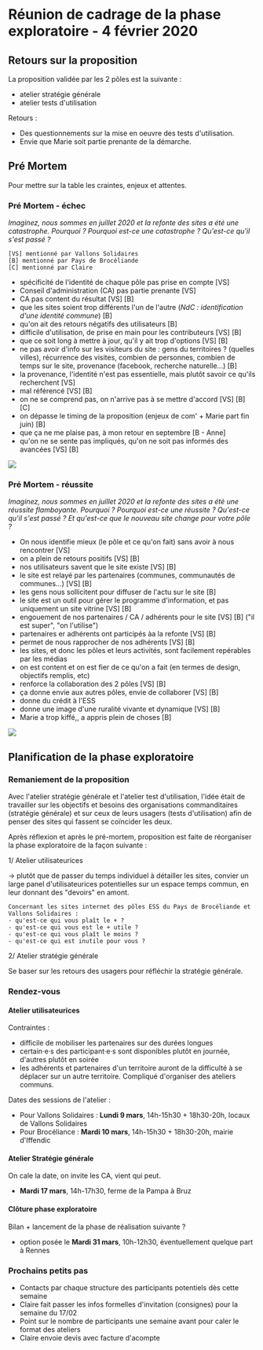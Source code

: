 # Réunion de cadrage de la phase exploratoire - 4 février 2020

## Retours sur la proposition

La proposition validée par les 2 pôles est la suivante :
- atelier stratégie générale
- atelier tests d'utilisation

Retours : 
- Des questionnements sur la mise en oeuvre des tests d'utilisation.
- Envie que Marie soit partie prenante de la démarche.

## Pré Mortem

Pour mettre sur la table les craintes, enjeux et attentes.

### Pré Mortem - échec

*Imaginez, nous sommes en juillet 2020 et la refonte des sites a été une catastrophe. Pourquoi ? Pourquoi est-ce une catastrophe ? Qu'est-ce qu'il s'est passé ?*

```
[VS] mentionné par Vallons Solidaires
[B] mentionné par Pays de Brocéliande
[C] mentionné par Claire
```

- spécificité de l'identité de chaque pôle pas prise en compte [VS]
- Conseil d'administration (CA) pas partie prenante [VS]
- CA pas content du résultat [VS] [B]
- que les sites soient trop différents l'un de l'autre (*NdC : identification d'une identité commune*) [B]
- qu'on ait des retours négatifs des utilisateurs [B]
- difficile d'utilisation, de prise en main pour les contributeurs [VS] [B]
- que ce soit long à mettre à jour, qu'il y ait trop d'options [VS] [B]
- ne pas avoir d'info sur les visiteurs du site : gens du territoires ? (quelles villes), récurrence des visites, combien de personnes, combien de temps sur le site, provenance (facebook, recherche naturelle...) [B]
- la provenance, l'identité n'est pas essentielle, mais plutôt savoir ce qu'ils recherchent [VS]
- mal référencé [VS] [B]
- on ne se comprend pas, on n'arrive pas à se mettre d'accord [VS] [B] [C]
- on dépasse le timing de la proposition (enjeux de com' + Marie part fin juin) [B]
- que ça ne me plaise pas, à mon retour en septembre [B - Anne]
- qu'on ne se sente pas impliqués, qu'on ne soit pas informés des avancées [VS] [B]

![](IMG_20200204_124839.jpg)

### Pré Mortem - réussite

*Imaginez, nous sommes en juillet 2020 et la refonte des sites a été une réussite flamboyante. Pourquoi ? Pourquoi est-ce une réussite ? Qu'est-ce qu'il s'est passé ? Et qu'est-ce que le nouveau site change pour votre pôle ?*

- On nous identifie mieux (le pôle et ce qu'on fait) sans avoir à nous rencontrer [VS]
- on a plein de retours positifs [VS] [B]
- nos utilisateurs savent que le site existe [VS] [B]
- le site est relayé par les partenaires (communes, communautés de communes...)  [VS] [B]
- les gens nous sollicitent pour diffuser de l'actu sur le site [B]
- le site est un outil pour gérer le programme d'information, et pas uniquement un site vitrine [VS] [B]
- engouement de nos partenaires / CA / adhérents pour le site  [VS] [B] ("il est super", "on l'utilise")
- partenaires er adhérents ont participés àa la refonte [VS] [B]
- permet de nous rapprocher de nos adhérents [VS] [B]
- les sites, et donc les pôles et leurs activités, sont facilement repérables par les médias
- on est content et on est fier de ce qu'on a fait (en termes de design, objectifs remplis, etc)
- renforce la collaboration des 2 pôles [VS] [B]
- ça donne envie aux autres pôles, envie de collaborer [VS] [B]
- donne du crédit à l'ESS
- donne une image d'une ruralité vivante et dynamique [VS] [B]
- Marie a trop kiffé,, a appris plein de choses [B]

![](IMG_20200204_124848.jpg)

## Planification de la phase exploratoire

### Remaniement de la proposition

Avec l'atelier stratégie générale et l'atelier test d'utilisation, l'idée était de travailler sur les objectifs et besoins des organisations commanditaires (stratégie générale) et sur ceux de leurs usagers (tests d'utilisation) afin de penser des sites qui fassent se coïncider les deux.

Après réflexion et après le pré-mortem, proposition est faite de réorganiser la phase exploratoire de la façon suivante :

1/ Atelier utilisateurices

-> plutôt que de passer du temps individuel à détailler les sites, convier un large panel d'utilisateurices potentielles sur un espace temps commun, en leur donnant des "devoirs" en amont. 

```
Concernant les sites internet des pôles ESS du Pays de Brocéliande et Vallons Solidaires : 
- qu'est-ce qui vous plaît le + ?
- qu'est-ce qui vous est le + utile ?
- qu'est-ce qui vous plaît le moins ?
- qu'est-ce qui est inutile pour vous ?
```

2/ Atelier stratégie générale

Se baser sur les retours des usagers pour réfléchir la stratégie générale.

### Rendez-vous

#### Atelier utilisateurices

Contraintes :
- difficile de mobiliser les partenaires sur des durées longues
- certain·e·s des participant·e·s sont disponibles plutôt en journée, d'autres plutôt en soirée
- les adhérents et partenaires d'un territoire auront de la difficulté à se déplacer sur un autre territoire. Compliqué d'organiser des ateliers communs.

Dates des sessions de l'atelier :
- Pour Vallons Solidaires : **Lundi 9 mars**, 14h-15h30 + 18h30-20h, locaux de Vallons Solidaires
- Pour Brocéliance : **Mardi 10 mars**, 14h-15h30 + 18h30-20h, mairie d'Iffendic

#### Atelier Stratégie générale

On cale la date, on invite les CA, vient qui peut.

- **Mardi 17 mars**, 14h-17h30, ferme de la Pampa à Bruz

#### Clôture phase exploratoire

Bilan + lancement de la phase de réalisation suivante ?

- option posée le **Mardi 31 mars**, 10h-12h30, éventuellement quelque part à Rennes

### Prochains petits pas

- Contacts par chaque structure des participants potentiels dès cette semaine
- Claire fait passer les infos formelles d'invitation (consignes) pour la semaine du 17/02
- Point sur le nombre de participants une semaine avant pour caler le format des ateliers
- Claire envoie devis avec facture d'acompte
